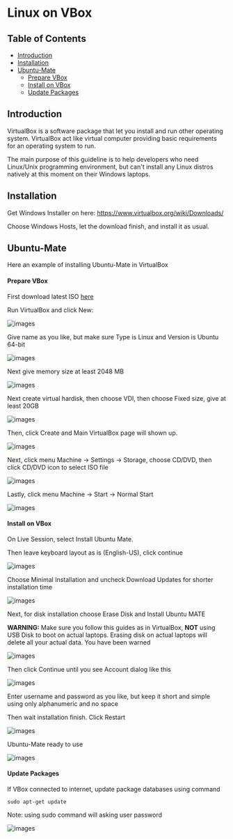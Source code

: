 # Linux on VBox

## Table of Contents
- [Introduction](https://github.com/mekatronik-achmadi/md_tutorial/blob/master/internship/tutorials/linuxvbox.md#introduction)
- [Installation](https://github.com/mekatronik-achmadi/md_tutorial/blob/master/internship/tutorials/linuxvbox.md#installation)
- [Ubuntu-Mate](https://github.com/mekatronik-achmadi/md_tutorial/blob/master/internship/tutorials/linuxvbox.md#ubuntu-mate)
	- [Prepare VBox](https://github.com/mekatronik-achmadi/md_tutorial/blob/master/internship/tutorials/linuxvbox.md#prepare-vbox)
	- [Install on VBox](https://github.com/mekatronik-achmadi/md_tutorial/blob/master/internship/tutorials/linuxvbox.md#install-on-vbox)
	- [Update Packages](https://github.com/mekatronik-achmadi/md_tutorial/blob/master/internship/tutorials/linuxvbox.md#update-packages)


## Introduction
VirtualBox is a software package that let you install and run other operating system.
VirtualBox act like virtual computer providing basic requirements for an operating system to run.

The main purpose of this guideline is to help developers who need Linux/Unix programming environment,
but can't install any Linux distros natively at this moment on their Windows laptops.

## Installation

Get Windows Installer on here: https://www.virtualbox.org/wiki/Downloads/

Choose Windows Hosts, let the download finish, and install it as usual.

## Ubuntu-Mate

Here an example of installing Ubuntu-Mate in VirtualBox

#### Prepare VBox

First download latest ISO [here](https://ubuntu-mate.org/download/amd64/hirsute/)

Run VirtualBox and click New:

![images](images/vboxnew.png?raw=true)

Give name as you like, but make sure Type is Linux and Version is Ubuntu 64-bit

![images](images/vboxubu0.png?raw=true)

Next give memory size at least 2048 MB

![images](images/vboxubu1.png?raw=true)

Next create virtual hardisk, then choose VDI, then choose Fixed size, give at least 20GB

![images](images/vboxubu2.png?raw=true)

Then, click Create and Main VirtualBox page will shown up.

![images](images/vboxubu3.png?raw=true)

Next, click menu Machine -> Settings -> Storage, choose CD/DVD, then click CD/DVD icon to select ISO file

![images](images/vboxubu4.png?raw=true)

Lastly, click menu Machine -> Start -> Normal Start

![images](images/vboxubu5.png?raw=true)

#### Install on VBox

On Live Session, select Install Ubuntu Mate.

Then leave keyboard layout as is (English-US), click continue

![images](images/vboxubuins0.png?raw=true)

Choose Minimal Installation and uncheck Download Updates for shorter installation time
 
![images](images/vboxubuins1.png?raw=true)
 
Next, for disk installation choose Erase Disk and Install Ubuntu MATE
 
**WARNING:** Make sure you follow this guides as in VirtualBox, **NOT** using USB Disk to boot on actual laptops. Erasing disk on actual laptops will delete all your actual data. You have been warned
 
![images](images/vboxubuins2.png?raw=true)
 
Then click Continue until you see Account dialog like this
 
![images](images/vboxubuins3.png?raw=true)

Enter username and password as you like, but keep it short and simple using only alphanumeric and no space

Then wait installation finish. Click Restart

![images](images/vboxubuins4.png?raw=true)

Ubuntu-Mate ready to use

![images](images/vboxubuins5.png?raw=true)

#### Update Packages

If VBox connected to internet, update package databases using command

```
sudo apt-get update
```

Note: using sudo command will asking user password

![images](images/vboxubuins6.png?raw=true)





 
 
 
 
 
